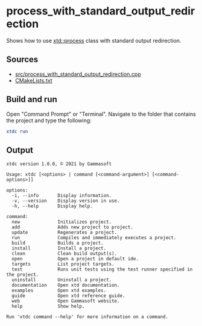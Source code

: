 # process_with_standard_output_redirection

Shows how to use [xtd::process](https://gammasoft71.github.io/xtd/reference_guides/latest/classxtd_1_1diagnostics_1_1process.html) class with standard output redirection.

## Sources

* [src/process_with_standard_output_redirection.cpp](src/process_with_standard_output_redirection.cpp)
* [CMakeLists.txt](CMakeLists.txt)

## Build and run

Open "Command Prompt" or "Terminal". Navigate to the folder that contains the project and type the following:

```cmake
xtdc run
```

## Output

```
xtdc version 1.0.0, © 2021 by Gammasoft

Usage: xtdc [<options> | command [<command-argument>] [<command-options>]]

options:
  -i, --info       Display information.
  -v, --version    Display version in use.
  -h, --help       Display help.

command:
  new              Initializes project.
  add              Adds new project to project.
  update           Regenerates a project.
  run              Compiles and immediately executes a project.
  build            Builds a project.
  install          Install a project.
  clean            Clean build output(s).
  open             Open a project in default ide.
  targets          List project targets.
  test             Runs unit tests using the test runner specified in the project.
  uninstall        Uninstall a project.
  documentation    Open xtd documentation.
  examples         Open xtd examples.
  guide            Open xtd reference guide.
  web              Open Gammasoft website.
  help             Show help.

Run 'xtdc command --help' for more information on a command.
```
